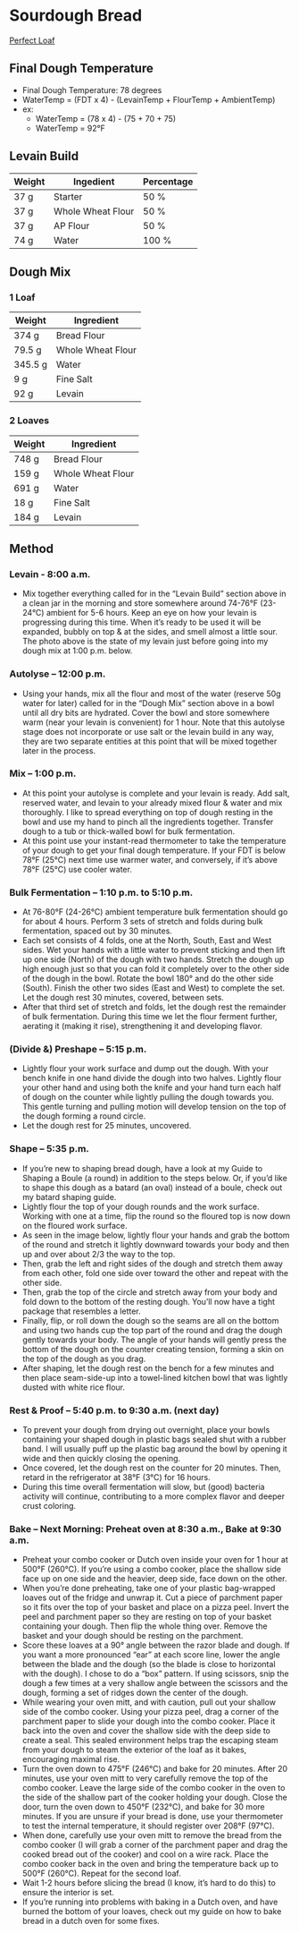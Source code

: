 # Sourdough Bread

[Perfect Loaf](https://www.theperfectloaf.com/beginners-sourdough-bread/)

## Final Dough Temperature

* Final Dough Temperature: 78 degrees
* WaterTemp = (FDT x 4) - (LevainTemp + FlourTemp + AmbientTemp)
* ex:
  * WaterTemp = (78 x 4) - (75 + 70 + 75)
  * WaterTemp = 92°F

## Levain Build

| Weight | Ingedient         | Percentage |
|--------|-------------------|------------|
| 37 g   | Starter           | 50 %       |
| 37 g   | Whole Wheat Flour | 50 %       |
| 37 g   | AP Flour          | 50 %       |
| 74 g   | Water             | 100 %      |

## Dough Mix

### 1 Loaf

| Weight  | Ingredient        |
|---------|-------------------|
| 374 g   | Bread Flour       |
| 79.5 g  | Whole Wheat Flour |
| 345.5 g | Water             |
| 9 g     | Fine Salt         |
| 92 g    | Levain            |

### 2 Loaves

| Weight | Ingredient        |
|--------|-------------------|
| 748 g  | Bread Flour       |
| 159 g  | Whole Wheat Flour |
| 691 g  | Water             |
| 18 g   | Fine Salt         |
| 184 g  | Levain            |

## Method

### Levain - 8:00 a.m.

* Mix together everything called for in the “Levain Build” section above in a clean jar in the morning and store somewhere around 74-76°F (23-24°C) ambient for 5-6 hours. Keep an eye on how your levain is progressing during this time. When it’s ready to be used it will be expanded, bubbly on top & at the sides, and smell almost a little sour. The photo above is the state of my levain just before going into my dough mix at 1:00 p.m. below.

### Autolyse – 12:00 p.m.

* Using your hands, mix all the flour and most of the water (reserve 50g water for later) called for in the “Dough Mix” section above in a bowl until all dry bits are hydrated. Cover the bowl and store somewhere warm (near your levain is convenient) for 1 hour. Note that this autolyse stage does not incorporate or use salt or the levain build in any way, they are two separate entities at this point that will be mixed together later in the process.

### Mix – 1:00 p.m.

* At this point your autolyse is complete and your levain is ready. Add salt, reserved water, and levain to your already mixed flour & water and mix thoroughly. I like to spread everything on top of dough resting in the bowl and use my hand to pinch all the ingredients together. Transfer dough to a tub or thick-walled bowl for bulk fermentation.
* At this point use your instant-read thermometer to take the temperature of your dough to get your final dough temperature. If your FDT is below 78°F (25°C) next time use warmer water, and conversely, if it’s above 78°F (25°C) use cooler water.

### Bulk Fermentation – 1:10 p.m. to 5:10 p.m.

* At 76-80°F (24-26°C) ambient temperature bulk fermentation should go for about 4 hours. Perform 3 sets of stretch and folds during bulk fermentation, spaced out by 30 minutes.
* Each set consists of 4 folds, one at the North, South, East and West sides. Wet your hands with a little water to prevent sticking and then lift up one side (North) of the dough with two hands. Stretch the dough up high enough just so that you can fold it completely over to the other side of the dough in the bowl. Rotate the bowl 180° and do the other side (South). Finish the other two sides (East and West) to complete the set. Let the dough rest 30 minutes, covered, between sets.
* After that third set of stretch and folds, let the dough rest the remainder of bulk fermentation. During this time we let the flour ferment further, aerating it (making it rise), strengthening it and developing flavor.

### (Divide &) Preshape – 5:15 p.m.

* Lightly flour your work surface and dump out the dough. With your bench knife in one hand divide the dough into two halves. Lightly flour your other hand and using both the knife and your hand turn each half of dough on the counter while lightly pulling the dough towards you. This gentle turning and pulling motion will develop tension on the top of the dough forming a round circle.
* Let the dough rest for 25 minutes, uncovered.

### Shape – 5:35 p.m.

* If you’re new to shaping bread dough, have a look at my Guide to Shaping a Boule (a round) in addition to the steps below. Or, if you’d like to shape this dough as a batard (an oval) instead of a boule, check out my batard shaping guide.
* Lightly flour the top of your dough rounds and the work surface. Working with one at a time, flip the round so the floured top is now down on the floured work surface.
* As seen in the image below, lightly flour your hands and grab the bottom of the round and stretch it lightly downward towards your body and then up and over about 2/3 the way to the top.
* Then, grab the left and right sides of the dough and stretch them away from each other, fold one side over toward the other and repeat with the other side.
* Then, grab the top of the circle and stretch away from your body and fold down to the bottom of the resting dough. You’ll now have a tight package that resembles a letter.
* Finally, flip, or roll down the dough so the seams are all on the bottom and using two hands cup the top part of the round and drag the dough gently towards your body. The angle of your hands will gently press the bottom of the dough on the counter creating tension, forming a skin on the top of the dough as you drag.
* After shaping, let the dough rest on the bench for a few minutes and then place seam-side-up into a towel-lined kitchen bowl that was lightly dusted with white rice flour.

### Rest & Proof – 5:40 p.m. to 9:30 a.m. (next day)

* To prevent your dough from drying out overnight, place your bowls containing your shaped dough in plastic bags sealed shut with a rubber band. I will usually puff up the plastic bag around the bowl by opening it wide and then quickly closing the opening.
* Once covered, let the dough rest on the counter for 20 minutes. Then, retard in the refrigerator at 38°F (3°C) for 16 hours.
* During this time overall fermentation will slow, but (good) bacteria activity will continue, contributing to a more complex flavor and deeper crust coloring.

### Bake – Next Morning: Preheat oven at 8:30 a.m., Bake at 9:30 a.m.

* Preheat your combo cooker or Dutch oven inside your oven for 1 hour at 500°F (260°C). If you’re using a combo cooker, place the shallow side face up on one side and the heavier, deep side, face down on the other.
* When you’re done preheating, take one of your plastic bag-wrapped loaves out of the fridge and unwrap it. Cut a piece of parchment paper so it fits over the top of your basket and place on a pizza peel. Invert the peel and parchment paper so they are resting on top of your basket containing your dough. Then flip the whole thing over. Remove the basket and your dough should be resting on the parchment.
* Score these loaves at a 90° angle between the razor blade and dough. If you want a more pronounced “ear” at each score line, lower the angle between the blade and the dough (so the blade is close to horizontal with the dough). I chose to do a “box” pattern. If using scissors, snip the dough a few times at a very shallow angle between the scissors and the dough, forming a set of ridges down the center of the dough.
* While wearing your oven mitt, and with caution, pull out your shallow side of the combo cooker. Using your pizza peel, drag a corner of the parchment paper to slide your dough into the combo cooker. Place it back into the oven and cover the shallow side with the deep side to create a seal. This sealed environment helps trap the escaping steam from your dough to steam the exterior of the loaf as it bakes, encouraging maximal rise.
* Turn the oven down to 475°F (246°C) and bake for 20 minutes. After 20 minutes, use your oven mitt to very carefully remove the top of the combo cooker. Leave the large side of the combo cooker in the oven to the side of the shallow part of the cooker holding your dough. Close the door, turn the oven down to 450°F (232°C), and bake for 30 more minutes. If you are unsure if your bread is done, use your thermometer to test the internal temperature, it should register over 208°F (97°C).
* When done, carefully use your oven mitt to remove the bread from the combo cooker (I will grab a corner of the parchment paper and drag the cooked bread out of the cooker) and cool on a wire rack. Place the combo cooker back in the oven and bring the temperature back up to 500°F (260°C). Repeat for the second loaf.
* Wait 1-2 hours before slicing the bread (I know, it’s hard to do this) to ensure the interior is set.
* If you’re running into problems with baking in a Dutch oven, and have burned the bottom of your loaves, check out my guide on how to bake bread in a dutch oven for some fixes.
